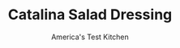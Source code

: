 ---
layout: ../../layouts/MarkdownPostLayout.astro
title: Catalina Salad Dressing
author: America's Test Kitchen
pubDate: 2023-03-15
description: " This 1970s relic depends on vinegar, sugar, ketchup, and onion for its sweet-and-tangy flavor. Alas, most recipes are just plain sweet."
image_url: https://res.cloudinary.com/hksqkdlah/image/upload/ar_1:1,c_fill,dpr_2.0,f_auto,fl_lossy.progressive.strip_profile,g_faces:auto,q_auto:low,w_344/9748_sfs-catalinadressing-25
tags: ["Side Dishes","Sauces"]
calories: 1250
protein: 
carbohydrates: 8
fats: 
fiber: 
ingredients: ["1/2 cup, vegetable oil","2 tablespoons chopped, shallot","1/3 cup, ketchup","1/4 cup, cider vinegar","3 tablespoons, sugar","1 teaspoon, salt","1/2 teaspoon, chili powder","1/2 teaspoon, celery seed"]
serves: 8
time: "15 minutes, plues 30 minutes chilling"
instructions: ["Combine ¼ cup oil and shallot in bowl and microwave until shallot is softened, about 2 minutes. Let cool slightly, about 5 minutes. Combine shallot mixture, ketchup, remaining ¼ cup oil, vinegar, sugar, salt, chili powder, and celery seed in blender and process until smooth, about 30 seconds. Cover and refrigerate to let flavors meld, about 30 minutes. Serve with greens. (Dressing can be refrigerated for up to 1 week.)"]
nutrition: ["47 mg Potassium","5 mg Phosphorus","5 mg Calcium","2 mg Magnesium","96 mg Sodium","14 g Fat","10 g Monounsaturated","2 g Polyunsaturated","1 µg Folate (food)","7 g Sugars","15 g Water","8 g Carbs","1 µg Folate equivalent (total)","3 mg Vitamin E","5 µg Vitamin A","156 kcal Energy","4 g Sugars, added","1250 calories"]
notes: "Be sure to use celery seed, not celery salt, in this dressing."
---